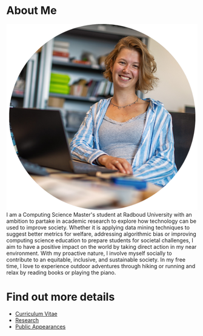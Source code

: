 # About Me
![Profile Picture Marie-Sophie Simon](/img/Marie-SophieSimon.png)  
I am a Computing Science Master's student at Radboud University with an ambition to partake in academic research to explore how technology can be used to improve society. Whether it is applying data mining techniques to suggest better metrics for welfare, addressing algorithmic bias or improving computing science education to prepare students for societal challenges, I aim to have a positive impact on the world by taking direct action in my near environment. With my proactive nature, I involve myself socially to contribute to an equitable, inclusive, and sustainable society. In my free time, I love to experience outdoor adventures through hiking or running and relax by reading books or playing the piano.

# Find out more details
- [Curriculum Vitae](cv.md)
- [Research](research.md)
- [Public Appearances](public.md)  

<!---
- [Data Science Projects](datascience.md)
- [Science in Society Projects](sis.md)
- [Academic Interests](academicInterest.md)  
--->